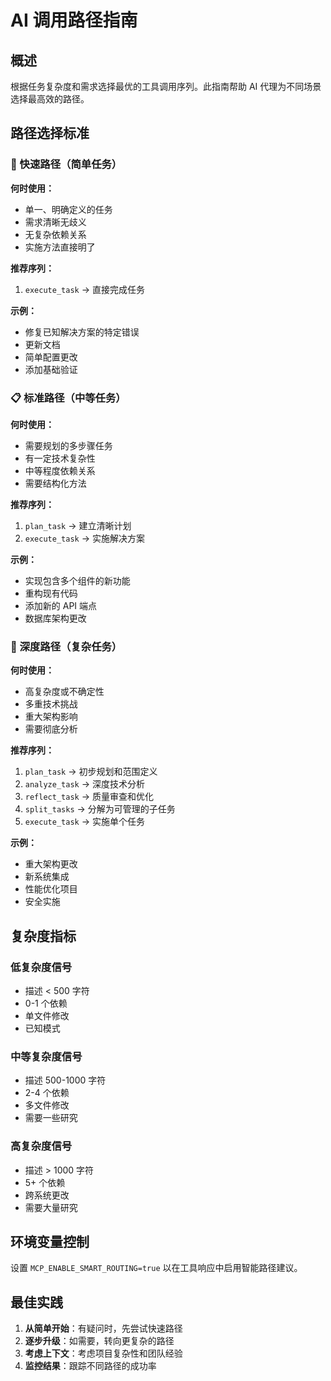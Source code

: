 # AI 调用路径指南

## 概述
根据任务复杂度和需求选择最优的工具调用序列。此指南帮助 AI 代理为不同场景选择最高效的路径。

## 路径选择标准

### 🚀 快速路径（简单任务）
**何时使用：**
- 单一、明确定义的任务
- 需求清晰无歧义
- 无复杂依赖关系
- 实施方法直接明了

**推荐序列：**
1. `execute_task` → 直接完成任务

**示例：**
- 修复已知解决方案的特定错误
- 更新文档
- 简单配置更改
- 添加基础验证

### 📋 标准路径（中等任务）
**何时使用：**
- 需要规划的多步骤任务
- 有一定技术复杂性
- 中等程度依赖关系
- 需要结构化方法

**推荐序列：**
1. `plan_task` → 建立清晰计划
2. `execute_task` → 实施解决方案

**示例：**
- 实现包含多个组件的新功能
- 重构现有代码
- 添加新的 API 端点
- 数据库架构更改

### 🔬 深度路径（复杂任务）
**何时使用：**
- 高复杂度或不确定性
- 多重技术挑战
- 重大架构影响
- 需要彻底分析

**推荐序列：**
1. `plan_task` → 初步规划和范围定义
2. `analyze_task` → 深度技术分析
3. `reflect_task` → 质量审查和优化
4. `split_tasks` → 分解为可管理的子任务
5. `execute_task` → 实施单个任务

**示例：**
- 重大架构更改
- 新系统集成
- 性能优化项目
- 安全实施

## 复杂度指标

### 低复杂度信号
- 描述 < 500 字符
- 0-1 个依赖
- 单文件修改
- 已知模式

### 中等复杂度信号
- 描述 500-1000 字符
- 2-4 个依赖
- 多文件修改
- 需要一些研究

### 高复杂度信号
- 描述 > 1000 字符
- 5+ 个依赖
- 跨系统更改
- 需要大量研究

## 环境变量控制
设置 `MCP_ENABLE_SMART_ROUTING=true` 以在工具响应中启用智能路径建议。

## 最佳实践
1. **从简单开始**：有疑问时，先尝试快速路径
2. **逐步升级**：如需要，转向更复杂的路径
3. **考虑上下文**：考虑项目复杂性和团队经验
4. **监控结果**：跟踪不同路径的成功率